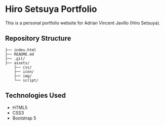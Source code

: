 # Hiro Setsuya Portfolio

This is a personal portfolio website for Adrian Vincent Javillo (Hiro Setsuya).

## Repository Structure

```
├── index.html
├── README.md
├── .git/
├── assets/
    ├── css/
    ├── icon/
    ├── img/
    └── script/
```

## Technologies Used

- HTML5
- CSS3
- Bootstrap 5
